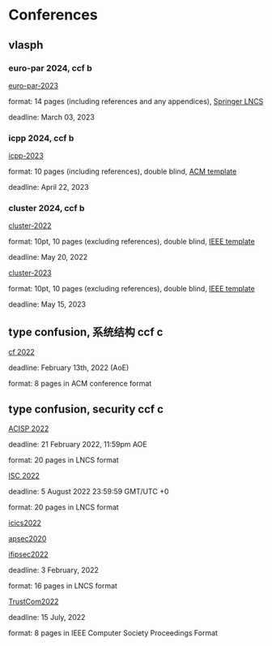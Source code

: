 # Conferences

## vlasph

### euro-par 2024, ccf b

[euro-par-2023](https://2023.euro-par.org/submission/papers/)

format: 14 pages (including references and any appendices), [Springer LNCS](https://www.springer.com/gp/computer-science/lncs/conference-proceedings-guidelines)

deadline: March 03, 2023

### icpp 2024, ccf b

[icpp-2023](https://icpp23.sci.utah.edu/submissions/call-for-papers.html)

format: 10 pages (including references), double blind, [ACM template](https://www.acm.org/publications/proceedings-template)

deadline: April 22, 2023

### cluster 2024, ccf b

[cluster-2022](https://clustercomp.org/2022/papers/)

format: 10pt, 10 pages (excluding references), double blind, [IEEE template](https://www.ieee.org/conferences/publishing/templates.html)

deadline: May 20, 2022

[cluster-2023](https://clustercomp.org/2023/papers/)

format: 10pt, 10 pages (excluding references), double blind, [IEEE template](https://www.ieee.org/conferences/publishing/templates.html)

deadline: May 15, 2023

## type confusion, 系统结构 ccf c

[cf 2022](https://www.computingfrontiers.org/2022/index.html)

deadline: February 13th, 2022 (AoE)

format: 8 pages in ACM conference format

## type confusion, security ccf c

[ACISP 2022](https://uow-ic2.github.io/acisp2022/index.html)

deadline: 21 February 2022, 11:59pm AOE

format: 20 pages in LNCS format

[ISC 2022](https://isc2022.petra.ac.id/)

deadline: 5 August 2022 23:59:59 GMT/UTC +0

format: 20 pages in LNCS format

[icics2022](https://icics2022.cyber.kent.ac.uk/index.php)

[apsec2020](https://formal-analysis.com/apsec/2020/)

[ifipsec2022](https://ifipsec2022.compute.dtu.dk/)

deadline: 3 February, 2022

format: 16 pages in LNCS format

[TrustCom2022](http://www.ieee-hust-ncc.org/2022/TrustCom/index.html)

deadline: 15 July, 2022

format: 8 pages in IEEE Computer Society Proceedings Format
